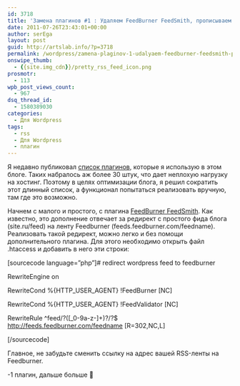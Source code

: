 ```yaml
---
id: 3718
title: 'Замена плагинов #1 : Удаляем FeedBurner FeedSmith, прописываем редирект вручную'
date: 2011-07-26T23:43:01+00:00
author: serEga
layout: post
guid: http://artslab.info/?p=3718
permalink: /wordpress/zamena-plaginov-1-udalyaem-feedburner-feedsmith-propisyvaem-redirekt-vruchnuyu/
onswipe_thumb:
  - {{site.img_cdn}}/pretty_rss_feed_icon.png
prosmotr:
  - 113
wpb_post_views_count:
  - 967
dsq_thread_id:
  - 1580389030
categories:
  - Для Wordpress
tags:
  - rss
  - Для Wordpress
  - плагин
---
```

Я недавно публиковал [список плагинов](http://artslab.info/news/30-plaginov-dlya-wordpress-kotorye-ispolzuyutsya-v-etom-bloge/), которые я использую в этом блоге. Таких набралось аж более 30 штук, что дает неплохую нагрузку на хостинг. Поэтому в целях оптимизации блога, я решил сократить этот длинный список, а функционал попытаться реализовать вручную, там где это возможно.

Начнем с малого и простого, с плагина [FeedBurner FeedSmith](http://wordpress.org/extend/plugins/feedburner-plugin/). Как известно, это дополнение отвечает за редирект с простого фида блога (site.ru/feed) на ленту Feedburner (feeds.feedburner.com/feedname). Реализовать такой редирект, можно легко и без помощи дополнительного плагина. Для этого необходимо открыть файл .htaccess и добавить в него эти строки:

[sourcecode language=&#8221;php&#8221;]# redirect wordpress feed to feedburner

<IfModule mod_rewrite.c>

RewriteEngine on

RewriteCond %{HTTP\_USER\_AGENT} !FeedBurner [NC]

RewriteCond %{HTTP\_USER\_AGENT} !FeedValidator [NC]

RewriteRule ^feed/?([_0-9a-z-]+)?/?$ http://feeds.feedburner.com/feedname [R=302,NC,L]

</IfModule>[/sourcecode]

Главное, не забудьте сменить ссылку на адрес вашей RSS-ленты на Feedburner.

-1 плагин, дальше больше 🙂